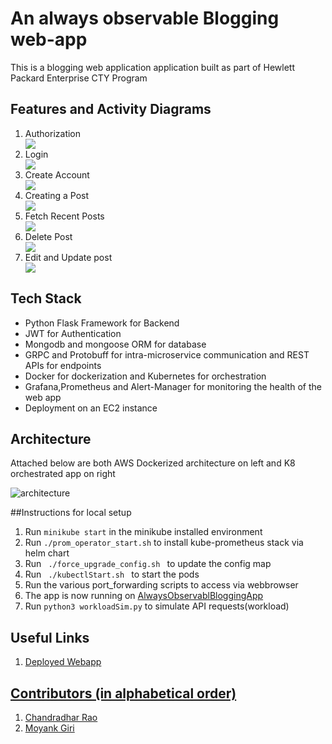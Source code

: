 # An always observable Blogging web-app
<p> This is a blogging web application application built as part of Hewlett Packard Enterprise CTY Program</p>

## Features and Activity Diagrams
<ol>

<li>Authorization</li>
<img src="https://user-images.githubusercontent.com/61751287/183634435-8ad9ce10-0212-4c0e-a612-a0a7306eb728.png">

<li>Login</li>
<img src="https://user-images.githubusercontent.com/61751287/183634508-845383a0-37cf-4531-8cd0-332b28322553.png">

<li>Create Account</li>
<img src="https://user-images.githubusercontent.com/61751287/183634280-df450e74-af7d-44bd-b588-c34e585fc9c2.png">

<li>Creating a Post</li>
<img src="https://user-images.githubusercontent.com/61751287/183634042-7073f174-8ab5-4684-b02e-c714d24e3b0c.png">

<li>Fetch Recent Posts</li>
<img src="https://user-images.githubusercontent.com/61751287/183634662-71a58c2a-84d4-43c8-8dd2-d1476c0a83fc.png">

<li>Delete Post</li>
<img src="https://user-images.githubusercontent.com/61751287/183634752-554d0d76-6242-45ce-a974-a5fbc7d9edb8.png">

<li>Edit and Update post</li>
<img src="https://user-images.githubusercontent.com/61751287/183634828-3dcecd5f-4e4e-4e57-8a4d-a7820fe63f20.png">

</ol>

## Tech Stack
<ul>
<li>Python Flask Framework for Backend</li>
<li>JWT for Authentication</li>
<li>Mongodb and mongoose ORM for database</li>
<li>GRPC and Protobuff for intra-microservice communication and REST APIs for endpoints</li>
<li>Docker for dockerization and Kubernetes for orchestration</li>
<li>Grafana,Prometheus and Alert-Manager for monitoring the health of the web app</li>
<li>Deployment on an EC2 instance</li>
</ul>

## Architecture
<p>Attached below are both AWS Dockerized architecture on left and K8 orchestrated app on right</p>
<img src="https://user-images.githubusercontent.com/61751287/179968936-b0c8d0e3-10ba-4b03-b110-7e303771c3e2.png" alt="architecture">

##Instructions for local setup
<ol>
<li> Run <code>minikube start</code> in the minikube installed environment</li>
<li> Run <code>./prom_operator_start.sh</code> to install kube-prometheus stack via helm chart</li>
<li> Run <code> ./force_upgrade_config.sh </code> to update the config map </li>
<li> Run <code> ./kubectlStart.sh </code> to start the pods</li>
<li> Run the various port_forwarding scripts to access via webbrowser</li>
<li> The app is now running on <a href="localhost:3000">AlwaysObservablBloggingApp</a></li>
<li> Run <code>python3 workloadSim.py</code> to simulate API requests(workload) </li>
</ol>

## Useful Links
<ol>
<li><a href="">Deployed Webapp</li>
</ol>

## Contributors (in alphabetical order)
<ol>
<li> Chandradhar Rao </li>
<li> Moyank Giri </li>
</ol>
